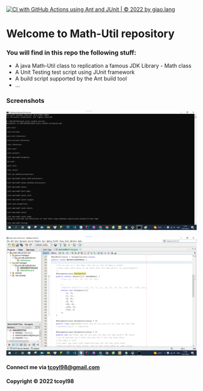[![CI with GitHub Actions using Ant and JUnit | © 2022 by giao.lang](https://github.com/tcoyl98/math-utils-se1615-ant/actions/workflows/ci-with-ant.yml/badge.svg)](https://github.com/tcoyl98/math-utils-se1615-ant/actions/workflows/ci-with-ant.yml)
# Welcome to Math-Util repository
### You will find in this repo the following stuff:

* A java Math-Util class to replication a famous JDK Library - Math class
* A Unit Testing test script using JUnit framework
* A build script supported by the Ant build tool
* ...

### Screenshots

![Build process with Ant](https://github.com/tcoyl98/math-utils-se1615-ant/blob/main/screenshot/build-process-with-ant.png)

![Source code with JUnit](https://github.com/tcoyl98/math-utils-se1615-ant/blob/main/screenshot/source-code-with-junit.png)

#### Connect me via tcoyl98@gmail.com

#### Copyright &#169; 2022 tcoyl98